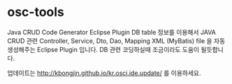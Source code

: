 # osc-tools
Java CRUD Code Generator Eclipse Plugin
DB table 정보를 이용해서 JAVA CRUD 관련 Controller, Service, Dto, Dao, Mapping XML (MyBatis) file 을 자동생성해주는 Eclipse Plugin 입니다.
DB 관련 코딩하실때 조금이라도 도움이 될듯합니다.

업데이트는 http://kbongjin.github.io/kr.osci.ide.update/ 를 이용하세요.

